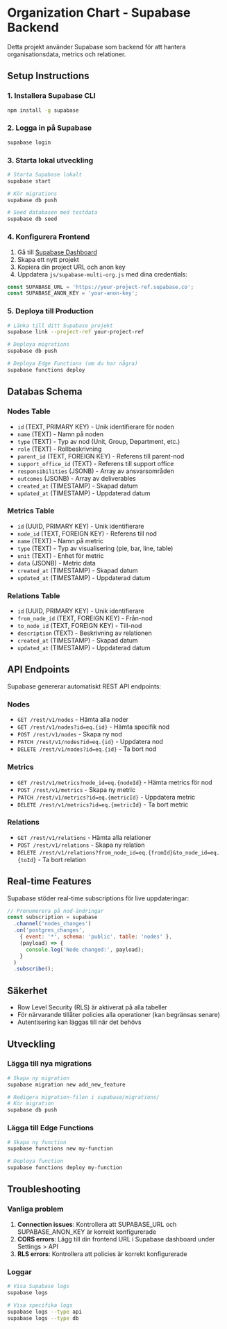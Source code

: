# Organization Chart - Supabase Backend

Detta projekt använder Supabase som backend för att hantera organisationsdata, metrics och relationer.

## Setup Instructions

### 1. Installera Supabase CLI

```bash
npm install -g supabase
```

### 2. Logga in på Supabase

```bash
supabase login
```

### 3. Starta lokal utveckling

```bash
# Starta Supabase lokalt
supabase start

# Kör migrations
supabase db push

# Seed databasen med testdata
supabase db seed
```

### 4. Konfigurera Frontend

1. Gå till [Supabase Dashboard](https://supabase.com/dashboard)
2. Skapa ett nytt projekt
3. Kopiera din project URL och anon key
4. Uppdatera `js/supabase-multi-org.js` med dina credentials:

```javascript
const SUPABASE_URL = 'https://your-project-ref.supabase.co';
const SUPABASE_ANON_KEY = 'your-anon-key';
```

### 5. Deploya till Production

```bash
# Länka till ditt Supabase projekt
supabase link --project-ref your-project-ref

# Deploya migrations
supabase db push

# Deploya Edge Functions (om du har några)
supabase functions deploy
```

## Databas Schema

### Nodes Table
- `id` (TEXT, PRIMARY KEY) - Unik identifierare för noden
- `name` (TEXT) - Namn på noden
- `type` (TEXT) - Typ av nod (Unit, Group, Department, etc.)
- `role` (TEXT) - Rollbeskrivning
- `parent_id` (TEXT, FOREIGN KEY) - Referens till parent-nod
- `support_office_id` (TEXT) - Referens till support office
- `responsibilities` (JSONB) - Array av ansvarsområden
- `outcomes` (JSONB) - Array av deliverables
- `created_at` (TIMESTAMP) - Skapad datum
- `updated_at` (TIMESTAMP) - Uppdaterad datum

### Metrics Table
- `id` (UUID, PRIMARY KEY) - Unik identifierare
- `node_id` (TEXT, FOREIGN KEY) - Referens till nod
- `name` (TEXT) - Namn på metric
- `type` (TEXT) - Typ av visualisering (pie, bar, line, table)
- `unit` (TEXT) - Enhet för metric
- `data` (JSONB) - Metric data
- `created_at` (TIMESTAMP) - Skapad datum
- `updated_at` (TIMESTAMP) - Uppdaterad datum

### Relations Table
- `id` (UUID, PRIMARY KEY) - Unik identifierare
- `from_node_id` (TEXT, FOREIGN KEY) - Från-nod
- `to_node_id` (TEXT, FOREIGN KEY) - Till-nod
- `description` (TEXT) - Beskrivning av relationen
- `created_at` (TIMESTAMP) - Skapad datum
- `updated_at` (TIMESTAMP) - Uppdaterad datum

## API Endpoints

Supabase genererar automatiskt REST API endpoints:

### Nodes
- `GET /rest/v1/nodes` - Hämta alla noder
- `GET /rest/v1/nodes?id=eq.{id}` - Hämta specifik nod
- `POST /rest/v1/nodes` - Skapa ny nod
- `PATCH /rest/v1/nodes?id=eq.{id}` - Uppdatera nod
- `DELETE /rest/v1/nodes?id=eq.{id}` - Ta bort nod

### Metrics
- `GET /rest/v1/metrics?node_id=eq.{nodeId}` - Hämta metrics för nod
- `POST /rest/v1/metrics` - Skapa ny metric
- `PATCH /rest/v1/metrics?id=eq.{metricId}` - Uppdatera metric
- `DELETE /rest/v1/metrics?id=eq.{metricId}` - Ta bort metric

### Relations
- `GET /rest/v1/relations` - Hämta alla relationer
- `POST /rest/v1/relations` - Skapa ny relation
- `DELETE /rest/v1/relations?from_node_id=eq.{fromId}&to_node_id=eq.{toId}` - Ta bort relation

## Real-time Features

Supabase stöder real-time subscriptions för live uppdateringar:

```javascript
// Prenumerera på nod-ändringar
const subscription = supabase
  .channel('nodes_changes')
  .on('postgres_changes', 
    { event: '*', schema: 'public', table: 'nodes' }, 
    (payload) => {
      console.log('Node changed:', payload);
    }
  )
  .subscribe();
```

## Säkerhet

- Row Level Security (RLS) är aktiverat på alla tabeller
- För närvarande tillåter policies alla operationer (kan begränsas senare)
- Autentisering kan läggas till när det behövs

## Utveckling

### Lägga till nya migrations

```bash
# Skapa ny migration
supabase migration new add_new_feature

# Redigera migration-filen i supabase/migrations/
# Kör migration
supabase db push
```

### Lägga till Edge Functions

```bash
# Skapa ny function
supabase functions new my-function

# Deploya function
supabase functions deploy my-function
```

## Troubleshooting

### Vanliga problem

1. **Connection issues**: Kontrollera att SUPABASE_URL och SUPABASE_ANON_KEY är korrekt konfigurerade
2. **CORS errors**: Lägg till din frontend URL i Supabase dashboard under Settings > API
3. **RLS errors**: Kontrollera att policies är korrekt konfigurerade

### Loggar

```bash
# Visa Supabase logs
supabase logs

# Visa specifika logs
supabase logs --type api
supabase logs --type db
```
